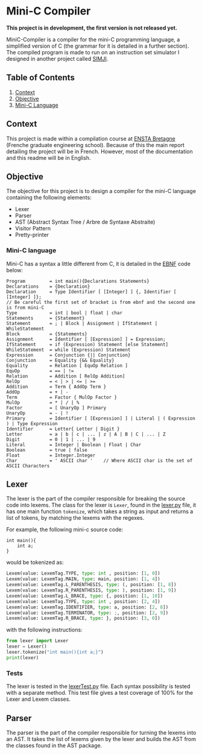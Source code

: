 # Mini-C Compiler

**This project is in development, the first version is not released yet.**

MiniC-Compiler is a compiler for the mini-C programming language, a simplified version of C (the grammar for it is
detailed in a further section). The compiled program is made to run on an instruction set simulator I designed in
another project called [SIMJI](https://github.com/CorentinGoet/SIMJI).

## Table of Contents
1. [Context](#context)
2. [Objective](#objective)
3. [Mini-C Language](#mini-c-language)

## Context
This project is made within a compilation course at [ENSTA Bretagne](https://www.ensta-bretagne.fr/fr) (Frenche graduate
engineering school). Because of this the main report detailing the project will be in French. However, most of the
documentation and this readme will be in English.

## Objective
The objective for this project is to design a compiler for the mini-C language containing the following elements:
- Lexer
- Parser
- AST (Abstract Syntax Tree / Arbre de Syntaxe Abstraite)
- Visitor Pattern
- Pretty-printer

### Mini-C language
Mini-C has a syntax a little different from C, it is detailed in the 
[EBNF](https://wikipedia.org/wiki/Extended_Backus-Naur_Form) code below:
```ebnf
Program         = int main(){Declarations Statements}
Declarations    = {Declaration}
Declaration     = Type Identifier [ [Integer] ] {, Identifier [ [Integer] ]}; 
// Be careful the first set of bracket is from ebnf and the second one is from mini-C
Type            = int | bool | float | char
Statements      = {Statement}
Statement       = ; | Block | Assignment | IfStatement | WhileStatement
Block           = {Statements}
Assignment      = Identifier [ [Expression] ] = Expression;
IfStatement     = if (Expression) Statement [else Statement]
WhileStatement  = while (Expression) Statement
Expression      = Conjunction {|| Conjunction}
Conjunction     = Equality {&& Equality}
Equality        = Relation [ EquOp Relation ]
EquOp           = == | !=
Relation        = Addition [ RelOp Addition]
RelOp           = < | > | <= | >=
Addition        = Term { AddOp Term }
AddOp           = + | -
Term            = Factor { MulOp Factor }
MulOp           = * | / | %
Factor          = [ UnaryOp ] Primary
UnaryOp         = - | !
Primary         = Identifier [ [Expression] ] | Literal | ( Expression ) | Type Expression
Identifier      = Letter{ Letter | Digit }
Letter          = a | b | c | ... | z | A | B | C | ... | Z
Digit           = 0 | 1 | ... | 9
Literal         = Integer | Boolean | Float | Char
Boolean         = true | false
Float           = Integer.Integer
Char            = ' ASCII char '    // Where ASCII char is the set of ASCII Characters
```

## Lexer
The lexer is the part of the compiler responsible for breaking the source code into lexems.
The class for the lexer is `Lexer`, found in the [lexer.py](/lexer.py) file, it has one main function `tokenize`, which
takes a string as input and returns a list of tokens, by matching the lexems with the regexes.

For example, the following mini-c source code:
```mini-c
int main(){
    int a;
}
```
would be tokenized as:
```python
Lexem(value: LexemTag.TYPE, type: int , position: [1, 0])
Lexem(value: LexemTag.MAIN, type: main, position: [1, 4])
Lexem(value: LexemTag.L_PARENTHESIS, type: (, position: [1, 8])
Lexem(value: LexemTag.R_PARENTHESIS, type: ), position: [1, 9])
Lexem(value: LexemTag.L_BRACE, type: {, position: [1, 10])
Lexem(value: LexemTag.TYPE, type: int , position: [2, 4])
Lexem(value: LexemTag.IDENTIFIER, type: a, position: [2, 8])
Lexem(value: LexemTag.TERMINATOR, type: ;, position: [2, 9])
Lexem(value: LexemTag.R_BRACE, type: }, position: [3, 0])
```

with the following instructions:
```python
from lexer import Lexer
lexer = Lexer()
lexer.tokenize("int main(){int a;}")
print(lexer)
```

### Tests
The lexer is tested in the [lexerTest.py](unit_tests/lexerTest.py) file. Each syntax possibility is tested with a 
separate method. This test file gives a test coverage of 100% for the Lexer and Lexem classes.

## Parser
The parser is the part of the compiler responsible for turning the lexems into an AST.
It takes the list of lexems given by the lexer and builds the AST from the classes found in the AST package.

